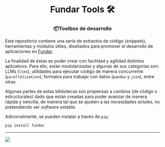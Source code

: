 <div align='center'>
  <h1>Fundar Tools 🛠️</h1>
  <h3>📦Toolbox de desarrollo</h3>
</div>

Este repositorio contiene una serie de extractos de código (_snippets_), herramientas y módulos útiles, diseñados
para promover el desarrollo de aplicaciones en [Fundar](https://www.fund.ar/).

La finalidad de éstas es poder crear con facilidad y agilidad distintos aplicativos. Para ello, están modularizadas y
algunas de sus categorías son: LLMs (`llms`), utilidades para ejecutar código de manera concurrente (`parallelization`),
formatos para trabajar con datos (`pandas` y `json`), entre otras.

Algunas partes de estas bibliotecas son propensas a cambios (de código o estructurales) dado que están creadas
para poder avanzar de manera rápida y sencilla, de manera tal que se ajusten a las necesidades actules, no pretendiendo ser _software_ estable.

Adicionalmente, se pueden instalar a través de `pip`.

```sh
pip install fundar
```

---

<a href="https://fund.ar">
  <picture>
    <source media="(prefers-color-scheme: dark)" srcset="https://github.com/datos-Fundar/fundartools/assets/86327859/6ef27bf9-141f-4537-9d78-e16b80196959">
    <source media="(prefers-color-scheme: light)" srcset="https://github.com/datos-Fundar/fundartools/assets/86327859/aa8e7c72-4fad-403a-a8b9-739724b4c533">
    <img src="fund.ar"></img>
  </picture>
</a>
